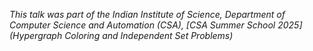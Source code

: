

*This talk was part of the Indian Institute of Science, Department of Computer Science and Automation (CSA), [CSA Summer School 2025](Hypergraph Coloring and Independent Set
Problems)*
